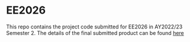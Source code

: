 # EE2026

This repo contains the project code submitted for EE2026 in AY2022/23 Semester 2. The details of the final submitted product can be found [here](https://github.com/jaredoong/EE2026/blob/main/S3_13_CALEB%20CHAN_GOH%20JING_LEE%20JUN_OONG%20JIN_Report.pdf)

